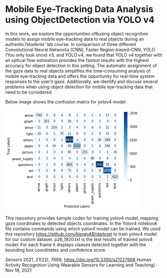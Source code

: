 # Mobile Eye-Tracking Data Analysis using ObjectDetection via YOLO v4

 In this work, we explore the opportunities of6using object recognition models to assign mobile eye–tracking data to real objects during an authentic7students’ lab course.  In comparison of three different Convolutional Neural Networks (CNN), Faster Region-based–CNN, YOLO (You only look once) v3, and YOLO v4, we found that YOLO v4 together with an optical flow estimation provides the fastest results with the highest accuracy for object detection in this setting. The automatic assignment of the gaze data to real objects simplifies the time–consuming analysis of mobile eye–tracking data and offers the opportunity for real-time system responses to the user’s gaze. Additionally, we identify and discuss several problems when using object detection for mobile eye-tracking data that need to be considered
 
 Below image shows the confusion matrix for yolov4 model

![Disparity Output](https://github.com/niharika158/Eye-tracking-Data-Analysis/blob/main/yolov4.png)

This repository provides sample codes for training yolov4 model, mapping gaze coordinates to detected objects coordinates.
In the Yolov4 notebook file contains commands using which yolov4 model can be trained. 
We used this repository https://github.com/AlexeyAB/darknet to train yolov4 model for our custom dataset.
p26_1920.txt is the test results of trained yolov4 model. For each frame it displays classes detected together with the bounding box coordinates and confidence score.

Sensors 2021, 21(22), 7668; https://doi.org/10.3390/s21227668 Human Activity Recognition Using Wearable Sensors for Learning and Teaching) · Nov 18, 2021
